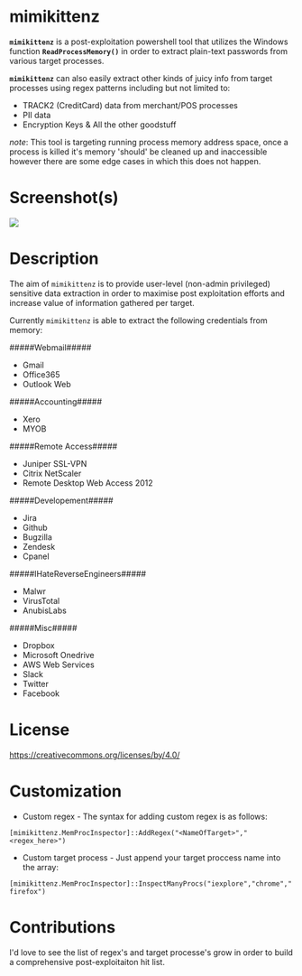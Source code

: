 # mimikittenz

**`mimikittenz`** is a post-exploitation powershell tool that utilizes the Windows function **`ReadProcessMemory()`** in order to extract plain-text passwords from various target processes.

**`mimikittenz`** can also easily extract other kinds of juicy info from target processes using regex patterns including but not limited to: 

- TRACK2 (CreditCard) data from merchant/POS processes
- PII data
- Encryption Keys & All the other goodstuff

*note*: This tool is targeting running process memory address space, once a process is killed it's memory 'should' be cleaned up and inaccessible however there are some edge cases in which this does not happen.

# Screenshot(s)

![](http://i.imgur.com/SXP84B5.png)


# Description

The aim of `mimikittenz` is to provide user-level (non-admin privileged) sensitive data extraction in order to maximise post exploitation efforts and increase value of information gathered per target.

Currently `mimikittenz` is able to extract the following credentials from memory: 

#####Webmail#####

- Gmail
- Office365
- Outlook Web

#####Accounting#####

- Xero
- MYOB

#####Remote Access#####

- Juniper SSL-VPN
- Citrix NetScaler
- Remote Desktop Web Access 2012

#####Developement#####

- Jira
- Github
- Bugzilla
- Zendesk
- Cpanel

#####IHateReverseEngineers#####

- Malwr
- VirusTotal
- AnubisLabs

#####Misc#####

- Dropbox
- Microsoft Onedrive
- AWS Web Services
- Slack
- Twitter
- Facebook


# License 

https://creativecommons.org/licenses/by/4.0/

# Customization

- Custom regex - The syntax for adding custom regex is as follows: 

`[mimikittenz.MemProcInspector]::AddRegex("<NameOfTarget>","<regex_here>")`

- Custom target process - Just append your target proccess name into the array:

`[mimikittenz.MemProcInspector]::InspectManyProcs("iexplore","chrome","firefox")`
# Contributions

I'd love to see the list of regex's and target processe's grow in order to build a comprehensive post-exploitaiton hit list.
